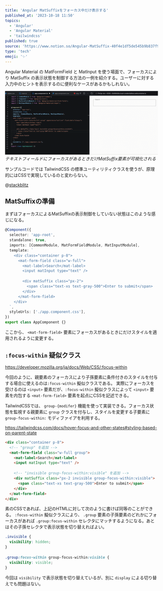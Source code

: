 ```yaml
---
title: 'Angular MatSuffixをフォーカス中だけ表示する'
published_at: '2023-10-18 11:50'
topics:
  - 'Angular'
  - 'Angular Material'
  - 'tailwindcss'
published: true
source: 'https://www.notion.so/Angular-MatSuffix-40f4e1df5de545b9b837f96a36605ba9'
type: 'tech'
emoji: '✨'
---
```


Angular Material の MatFormField と MatInput を使う場面で、フォーカスにより MatSuffix の表示状態を制御する方法の一例を紹介する。ユーザーに対する入力中のヒントを表示するのに便利なケースがあるかもしれない。

![](/images/angular-mat-suffix-show-only-when-focused/3c6255ea-b6c7-4055-8126-638d2819f0c3/1f8c90ee-66fa-4cc6-a4b3-268d3e7c5431/capture.gif)
_テキストフィールドにフォーカスがあるときだけMatSuffix要素が可視化される_

サンプルコードでは TailwindCSS の標準ユーティリティクラスを使うが、原理的にはCSSで実現しているのと変わらない。

@[stackblitz](https://stackblitz.com/edit/i7rk3p?ctl=1&embed=1&file=src/app/app.component.ts)

## MatSuffixの準備

まずはフォーカスによるMatSuffixの表示制御をしていない状態はこのような感じになる。

```typescript
@Component({
  selector: 'app-root',
  standalone: true,
  imports: [CommonModule, MatFormFieldModule, MatInputModule],
  template: `
    <div class="container p-8">
      <mat-form-field class="w-full">
        <mat-label>Search</mat-label>
        <input matInput type="text" />

        <div matSuffix class="px-2">
          <span class="text-xs text-gray-500">Enter to submit</span>
        </div>
      </mat-form-field>
    </div>
  `,
  styleUrls: ['./app.component.css'],
})
export class AppComponent {}
```

ここから、 `<mat-form-field>` 要素にフォーカスがあるときにだけスタイルを適用されるように変更する。

## `:focus-within` 疑似クラス

https://developer.mozilla.org/ja/docs/Web/CSS/:focus-within

今回のように、親要素のフォーカスにより子孫要素に条件付きのスタイルを付与する場合に使えるのは`:focus-within` 擬似クラスである。 実際にフォーカスを受けるのは `<input>` 要素だが、`:focus-within` 擬似クラスによって `<input>` 要素を内包する `<mat-form-field>` 要素を起点にCSSを記述できる。

TailwindCSSでは、 `group-{modifer}` 機能を使って実装できる。フォーカス状態を監視する親要素に `group` クラスを付与し、スタイルを変更する子要素に `group-focus-within:` モディファイアを利用する。

https://tailwindcss.com/docs/hover-focus-and-other-states#styling-based-on-parent-state

```html
<div class="container p-8">
  <!-- "group" を追加 -->
  <mat-form-field class="w-full group">
    <mat-label>Search</mat-label>
    <input matInput type="text" />

    <!-- "invisible group-focus-within:visible" を追加 -->
    <div matSuffix class="px-2 invisible group-focus-within:visible">
      <span class="text-xs text-gray-500">Enter to submit</span>
    </div>
  </mat-form-field>
</div>
```

素のCSSであれば、上記のHTMLに対して次のように書けば同等のことができる。 `:focus-within` 擬似クラスにより、 `.group` 要素の子孫要素のどれかにフォーカスがあれば `.group:focus-within` セレクタにマッチするようになる。あとはその子孫セレクタで表示状態を切り替えればよい。

```css
.invisible {
  visibility: hidden;
}

.group:focus-within group-focus-within:visible {
  visibility: visible;
}
```

今回は `visibility` で表示状態を切り替えているが、別に `display` による切り替えでも問題はない。
